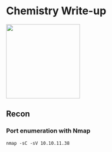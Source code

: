 # Chemistry Write-up

<img src="https://labs.hackthebox.com/storage/avatars/b8f3d660af2d3ed0929eb119e33526cf.png" width="200" height="200">

## Recon

### Port enumeration with Nmap

`nmap -sC -sV 10.10.11.38`
